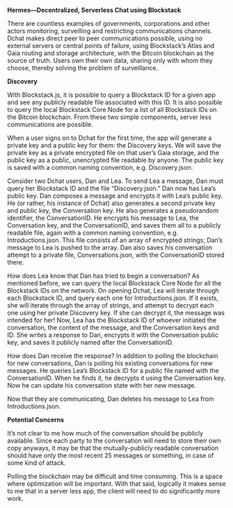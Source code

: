 **Hermes—Decentralized, Serverless Chat using Blockstack**

There are countless examples of governments, corporations and other actors monitoring, surveilling and restricting communications channels. Dchat makes direct peer to peer communications possible, using no external servers or central points of failure, using Blockstack’s Atlas and Gaia routing and storage architecture, with the Bitcoin blockchain as the source of truth. Users own their own data, sharing only with whom they choose, thereby solving the problem of surveillance.

**Discovery**

With Blockstack.js, it is possible to query a Blockstack ID for a given app and see any publicly readable file associated with this ID. It is also possible to query the local Blockstack Core Node for a list of all Blockstack IDs on the Bitcoin blockchain. From these two simple components, server less communications are possible.

When a user signs on to Dchat for the first time, the app will generate a private key and a public key for them: the Discovery keys. We will save the private key as a private encrypted file on that user’s Gaia storage, and the public key as a public, unencrypted file readable by anyone. The public key is saved with a common naming convention, e.g. Discovery.json.

Consider two Dchat users, Dan and Lea. To send Lea a message, Dan must query her Blockstack ID and the file “Discovery.json.” Dan now has Lea’s public key. Dan composes a message and encrypts it with Lea’s public key. He (or rather, his instance of Dchat) also generates a second private key and public key, the Conversation key. He also generates a pseudorandom identifier, the ConversationID. He encrypts his message to Lea, the Conversation key, and the ConversationID, and saves them all to a publicly readable file, again with a common naming convention, e.g. Introductions.json. This file consists of an array of encrypted strings; Dan’s message to Lea is pushed to the array. Dan also saves his conversation attempt to a private file, Conversations.json, with the ConversationID stored there.

How does Lea know that Dan has tried to begin a conversation? As mentioned before, we can query the local Blockstack Core Node for all the Blockstack IDs on the network. On opening Dchat, Lea will iterate through each Blockstack ID, and query each one for Introductions.json. If it exists, she will iterate through the array of strings, and attempt to decrypt each one using her private Discovery key. If she can decrypt it, the message was intended for her! Now, Lea has the Blockstack ID of whoever initiated the conversation, the content of the message, and the Conversation keys and ID. She writes a response to Dan, encrypts it with the Conversation public key, and saves it publicly named after the ConversationID.

How does Dan receive the response? In addition to polling the blockchain for new conversations, Dan is polling his existing conversations for new messages. He queries Lea’s Blockstack ID for a public file named with the ConversationID. When he finds it, he decrypts it using the Conversation key. Now he can update his conversation state with her new message.

Now that they are communicating, Dan deletes his message to Lea from Introductions.json.

**Potential Concerns**

It’s not clear to me how much of the conversation should be publicly available. Since each party to the conversation will need to store their own copy anyways, it may be that the mutually-publicly readable conversation should have only the most recent 25 messages or something, in case of some kind of attack.

Polling the blockchain may be difficult and time consuming. This is a space where optimization will be important. With that said, logically it makes sense to me that in a server less app, the client will need to do significantly more work.
